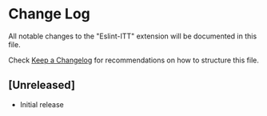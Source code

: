 # Change Log

All notable changes to the "Eslint-ITT" extension will be documented in this file.

Check [Keep a Changelog](http://keepachangelog.com/) for recommendations on how to structure this file.

## [Unreleased]

- Initial release